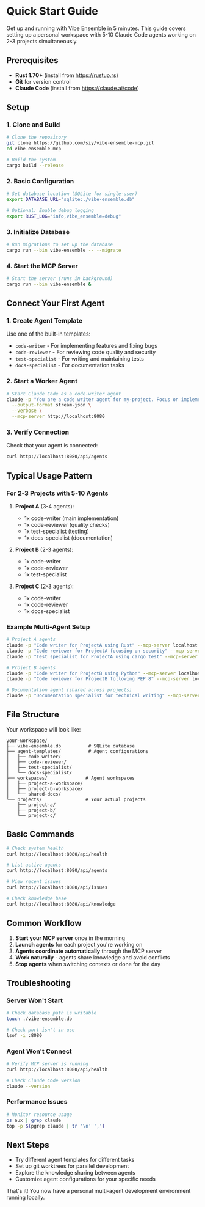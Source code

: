 # Quick Start Guide

Get up and running with Vibe Ensemble in 5 minutes. This guide covers setting up a personal workspace with 5-10 Claude Code agents working on 2-3 projects simultaneously.

## Prerequisites

- **Rust 1.70+** (install from https://rustup.rs)
- **Git** for version control
- **Claude Code** (install from https://claude.ai/code)

## Setup

### 1. Clone and Build

```bash
# Clone the repository
git clone https://github.com/siy/vibe-ensemble-mcp.git
cd vibe-ensemble-mcp

# Build the system
cargo build --release
```

### 2. Basic Configuration

```bash
# Set database location (SQLite for single-user)
export DATABASE_URL="sqlite:./vibe-ensemble.db"

# Optional: Enable debug logging
export RUST_LOG="info,vibe_ensemble=debug"
```

### 3. Initialize Database

```bash
# Run migrations to set up the database
cargo run --bin vibe-ensemble -- --migrate
```

### 4. Start the MCP Server

```bash
# Start the server (runs in background)
cargo run --bin vibe-ensemble &
```

## Connect Your First Agent

### 1. Create Agent Template

Use one of the built-in templates:
- `code-writer` - For implementing features and fixing bugs
- `code-reviewer` - For reviewing code quality and security
- `test-specialist` - For writing and maintaining tests
- `docs-specialist` - For documentation tasks

### 2. Start a Worker Agent

```bash
# Start Claude Code as a code-writer agent
claude -p "You are a code writer agent for my-project. Focus on implementing features in Rust." \
  --output-format stream-json \
  --verbose \
  --mcp-server http://localhost:8080
```

### 3. Verify Connection

Check that your agent is connected:
```bash
curl http://localhost:8080/api/agents
```

## Typical Usage Pattern

### For 2-3 Projects with 5-10 Agents

1. **Project A** (3-4 agents):
   - 1x code-writer (main implementation)
   - 1x code-reviewer (quality checks)
   - 1x test-specialist (testing)
   - 1x docs-specialist (documentation)

2. **Project B** (2-3 agents):
   - 1x code-writer 
   - 1x code-reviewer
   - 1x test-specialist

3. **Project C** (2-3 agents):
   - 1x code-writer
   - 1x code-reviewer
   - 1x docs-specialist

### Example Multi-Agent Setup

```bash
# Project A agents
claude -p "Code writer for ProjectA using Rust" --mcp-server localhost:8080 &
claude -p "Code reviewer for ProjectA focusing on security" --mcp-server localhost:8080 &
claude -p "Test specialist for ProjectA using cargo test" --mcp-server localhost:8080 &

# Project B agents  
claude -p "Code writer for ProjectB using Python" --mcp-server localhost:8080 &
claude -p "Code reviewer for ProjectB following PEP 8" --mcp-server localhost:8080 &

# Documentation agent (shared across projects)
claude -p "Documentation specialist for technical writing" --mcp-server localhost:8080 &
```

## File Structure

Your workspace will look like:
```
your-workspace/
├── vibe-ensemble.db          # SQLite database
├── agent-templates/          # Agent configurations
│   ├── code-writer/
│   ├── code-reviewer/
│   ├── test-specialist/
│   └── docs-specialist/
├── workspaces/              # Agent workspaces
│   ├── project-a-workspace/
│   ├── project-b-workspace/
│   └── shared-docs/
└── projects/                # Your actual projects
    ├── project-a/
    ├── project-b/
    └── project-c/
```

## Basic Commands

```bash
# Check system health
curl http://localhost:8080/api/health

# List active agents
curl http://localhost:8080/api/agents

# View recent issues
curl http://localhost:8080/api/issues

# Check knowledge base
curl http://localhost:8080/api/knowledge
```

## Common Workflow

1. **Start your MCP server** once in the morning
2. **Launch agents** for each project you're working on
3. **Agents coordinate automatically** through the MCP server
4. **Work naturally** - agents share knowledge and avoid conflicts
5. **Stop agents** when switching contexts or done for the day

## Troubleshooting

### Server Won't Start
```bash
# Check database path is writable
touch ./vibe-ensemble.db

# Check port isn't in use
lsof -i :8080
```

### Agent Won't Connect
```bash
# Verify MCP server is running
curl http://localhost:8080/api/health

# Check Claude Code version
claude --version
```

### Performance Issues
```bash
# Monitor resource usage
ps aux | grep claude
top -p $(pgrep claude | tr '\n' ',')
```

## Next Steps

- Try different agent templates for different tasks
- Set up git worktrees for parallel development
- Explore the knowledge sharing between agents
- Customize agent configurations for your specific needs

That's it! You now have a personal multi-agent development environment running locally.
